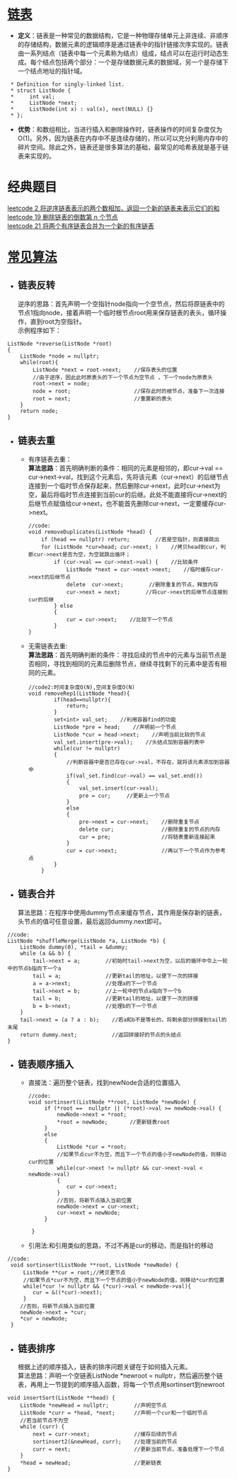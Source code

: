 # [链表](https://blog.csdn.net/Kevin_zhai/article/details/50494020)
- **定义**：链表是一种常见的数据结构，它是一种物理存储单元上非连续、非顺序的存储结构，数据元素的逻辑顺序是通过链表中的指针链接次序实现的。链表由一系列结点（链表中每一个元素称为结点）组成，结点可以在运行时动态生成。每个结点包括两个部分：一个是存储数据元素的数据域，另一个是存储下一个结点地址的指针域。
```
 * Definition for singly-linked list.
 * struct ListNode {
 *     int val;
 *     ListNode *next;
 *     ListNode(int x) : val(x), next(NULL) {}
 * };
```
- **优势**：和数组相比，当进行插入和删除操作时，链表操作的时间复杂度仅为O(1)。另外，因为链表在内存中不是连续存储的，所以可以充分利用内存中的碎片空间。除此之外，链表还是很多算法的基础，最常见的哈希表就是基于链表来实现的。
# 经典题目
[leetcode 2 将逆序链表表示的两个数相加，返回一个新的链表来表示它们的和](E:/English/GitHub_test/wal_destiny/leetcode/2-Add-Two-Numbers.md)  
[leetcode 19 删除链表的倒数第 n 个节点](E:/English/GitHub_test/wal_destiny/leetcode/19-Remove-Nth-Node-From-End-of-List.md)  
[leetcode 21 将两个有序链表合并为一个新的有序链表](E:/English/GitHub_test/wal_destiny/leetcode/21-Merge-Two-Sorted-Lists.md)   

# [常见算法](https://blog.csdn.net/qq_18150255/article/details/88636821https://blog.csdn.net/qq_18150255/article/details/88636821)
- ## 链表反转
  逆序的思路：首先声明一个空指针node指向一个空节点，然后将原链表中的节点1指向node，接着声明一个临时根节点root用来保存链表的表头，循环操作，直到root为空指针。  
示例程序如下：
```
ListNode *reverse(ListNode *root)
{
    ListNode *node = nullptr;
    while(root){
        ListNode *next = root->next;	//保存表头的位置
        //由于逆序，因此此时原表头的下一个节点为空节点 ，下一个node为原表头
        root->next = node;				
        node = root;					//保存此时的根节点，准备下一次连接
        root = next;					//重置新的表头
    }
    return node; 
}

```
- ## 链表去重
  - 有序链表去重：  
  **算法思路**：首先明确判断的条件：相同的元素是相邻的，即cur->val == cur->next->val，找到这个元素后，先将该元素（cur->next）的后继节点连接到一个临时节点保存起来，然后删除cur->next，此时cur->next为空，最后将临时节点连接到当前cur的后继。此处不能直接将cur->next的后继节点赋值给cur->next，也不能首先删除cur->next，一定要缓存cur->next。  
	```
	//code:
	void removeDuplicates(ListNode *head) {
	    if (head == nullptr) return;		//若是空指针，则直接跳出
	    for (ListNode *cur=head; cur->next; )    //拷贝head到cur，判断cur->next是否为空，为空就跳出循环；
	        if (cur->val == cur->next->val) {    //比较条件
	            ListNode *next = cur->next->next;    //临时缓存cur->next的后继节点
	            delete  cur->next;        //删除重复的节点，释放内存
	            cur->next = next;        //将cur->next的后继节点连接到cur的后继
	        } else 
	        { 
	            cur = cur->next;    //比较下一个节点
	        }
	}
	
	```
  - 无需链表去重:  
  **算法思路**：首先明确判断的条件：寻找后续的节点中的元素与当前节点是否相同，寻找到相同的元素后删除节点，继续寻找剩下的元素中是否有相同的元素。
	```
	//code2:时间复杂度O(N),空间复杂度O(N)
	void removeRep1(ListNode *head){
	        if(head==nullptr){
	            return;
	        }
	        set<int> val_set;    //利用容器find的功能
	        ListNode *pre = head;    //声明前一个节点
	        ListNode *cur = head->next;    //声明当前比较的节点
	        val_set.insert(pre->val);    //头结点加到容器列表中
	        while(cur != nullptr)
	        {
	            //判断容器中是否已存在cur->val，不存在，就将该元素添加到容器中
	            if(val_set.find(cur->val) == val_set.end())
	            {
	                val_set.insert(cur->val);
	                pre = cur;     //更新上一个节点
	            }
	            else
	            {
	                pre->next = cur->next;    //删除重复节点
	                delete cur;               //删除重复的节点的内存
	                cur = pre;                //将链表重新连接起来
	            }
	            cur = cur->next;              //再以下一个节点作为参考点
	        }           
	    }
	```
- ## 链表合并
  算法思路：在程序中使用dummy节点来缓存节点，其作用是保存新的链表，头节点的值可任意设置，最后返回dummy.next即可。
```
//code:
ListNode *shuffleMerge(ListNode *a, ListNode *b) {
    ListNode dummy(0), *tail = &dummy;
    while (a && b) {
        tail->next = a;        //初始时tail->next为空，以后的循环中令上一轮中的节点b指向下一个a
        tail = a;              //更新tail的地址，以便下一次的拼接
        a = a->next;           //处理a的下一个节点
        tail->next = b;        //上一轮中的节点a指向下一个b
        tail = b;              //更新tail的地址，以便下一次的拼接
        b = b->next;           //处理b的下一个节点
    }
    tail->next = (a ? a : b);    //若a和b不是等长的，将剩余部分拼接到tail的末尾
    return dummy.next;           //返回拼接好的节点的头结点
}

```  
- ## 链表顺序插入
  - 直接法：遍历整个链表，找到newNode合适的位置插入
	```
	//code:
	void sortinsert(ListNode **root, ListNode *newNode) {
	     if (*root ==  nullptr || (*root)->val >= newNode->val) {
	         newNode->next = *root;
	         *root = newNode;       //更新链表root   
	     }
	     else
	     {
	         ListNode *cur = *root;
	         //如果节点cur不为空，而且下一个节点的值小于newNode的值，则移动cur的位置
	         while(cur->next != nullptr && cur->next->val < newNode->val)
	         {
	            cur = cur->next;
	         }
	         //否则，将新节点插入当前位置
	         newNode->next = cur->next;
	         cur->next = newNode;       
	     }
	     
	 }
	```
  - 引用法:和引用类似的思路，不过不再是cur的移动，而是指针的移动  
```
//code:
 void sortinsert(ListNode **root, ListNode *newNode) {
     ListNode **cur = root;//拷贝更节点
     //如果节点*cur不为空，而且下一个节点的值小于newNode的值，则移动*cur的位置
     while(*cur != nullptr && (*cur)->val < newNode->val){
        cur = &((*cur)->next);       
     }
    //否则，将新节点插入当前位置
    newNode->next = *cur;
    *cur = newNode;     
 }
```
- ## 链表排序
  根据上述的顺序插入，链表的排序问题关键在于如何插入元素。  
算法思路：声明一个空链表ListNode *newroot = nullptr，然后遍历整个链表，再用上一节提到的顺序插入函数，将每一个节点用sortinsert到newroot  
```
void insertSort(ListNode **head) {
    ListNode *newHead = nullptr;        //声明空节点
    ListNode *curr = *head, *next;      //声明一个cur和一个临时节点
    //若当前节点不为空
    while (curr) {      
        next = curr->next;              //缓存后续的节点    
        sortinsert2(&newHead, curr);    //处理当前的节点
        curr = next;                    //更新当前节点，准备处理下一个节点
    }
    *head = newHead;                    //更新链表
}
```